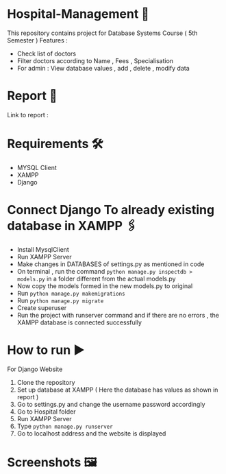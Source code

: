 # Hospital-Management 🏥
This repository contains project for Database Systems Course ( 5th Semester )
Features :
- Check list of doctors
- Filter doctors according to Name , Fees , Specialisation
- For admin : View database values , add , delete , modify data 

# Report 📃

Link to report : 

# Requirements 🛠️

- MYSQL Client
- XAMPP
- Django

# Connect Django To already existing database in XAMPP 🖇️

- Install MysqlClient
- Run XAMPP Server
- Make changes in DATABASES of settings.py as mentioned in code
- On terminal , run the command `python manage.py inspectdb > models.py` in a folder different from the actual models.py 
- Now copy the models formed in the new models.py to original
- Run `python manage.py makemigrations`
- Run `python manage.py migrate`
- Create superuser 
- Run the project with runserver command and if there are no errors , the XAMPP database is connected successfully

# How to run ▶️

For Django Website
1. Clone the repository 
2. Set up database at XAMPP ( Here the database has values as shown in report )
3. Go to settings.py and change the username password accordingly
4. Go to Hospital folder
5. Run XAMPP Server
6. Type `python manage.py runserver`
7. Go to localhost address and the website is displayed

# Screenshots 🖼️
